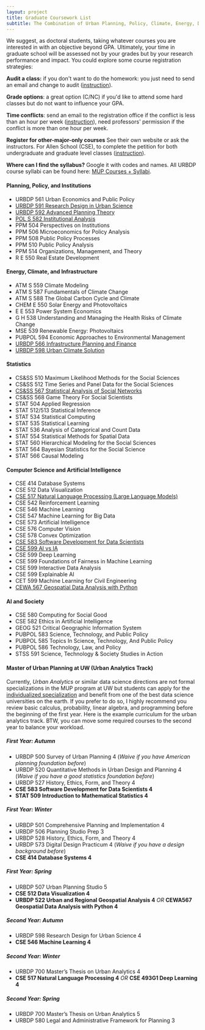 ```yaml
---
layout: project
title: Graduate Coursework List
subtitle: The Combination of Urban Planning, Policy, Climate, Energy, Data Science, and AI + Society Course at the University of Washington.
---
```


We suggest, as doctoral students, taking whatever courses you are interested in with an objective beyond GPA. Ultimately, your time in graduate school will be assessed not by your grades but by your research performance and impact. You could explore some course registration strategies: 

**Audit a class:** if you don't want to do the homework: you just need to send an email and change to audit ([instruction](https://registrar.washington.edu/registration/policies-procedures/)).

**Grade options**: a great option (C/NC) if you'd like to attend some hard classes but do not want to influence your GPA.

**Time conflicts**: send an email to the registration office if the conflict is less than an hour per week ([instruction](https://registrar.washington.edu/registration/policies-procedures/)), need professors' permission if the conflict is more than one hour per week.

**Register for other-major-only courses** See their own website or ask the instructors. For Allen School (CSE), to complete the petition for both undergraduate and graduate level classes ([instruction](https://www.cs.washington.edu/students/ugrad/non-major-registration)).

**Where can I find the syllabus?** Google it with codes and names. All URBDP course syllabi can be found here: [MUP Courses + Syllabi](https://urbdp.be.uw.edu/programs/mup-graduate-degree/udp-course-listings-and-syllabi/).

#### Planning, Policy, and Institutions

- URBDP 561 Urban Economics and Public Policy
- [URBDP 591 Research Design in Urban Science](https://researchdesign.be.uw.edu)
- [URBDP 592 Advanced Planning Theory](https://home.foreveroverhead.cloud/udp592_syllabus.pdf)
- [POL S 582 Institutional Analysis](http://faculty.washington.edu/swhiting/582spr17syl1a.pdf) 
- PPM 504 Perspectives on Institutions 
- PPM 506 Microeconomics for Policy Analysis 
- PPM 508 Public Policy Processes 
- PPM 510 Public Policy Analysis 
- PPM 514 Organizations, Management, and Theory
- R E 550 Real Estate Development

#### Energy, Climate, and Infrastructure

- ATM S 559 Climate Modeling 
- ATM S 587 Fundamentals of Climate Change
- ATM S 588 The Global Carbon Cycle and Climate 
- CHEM E 550 Solar Energy and Photovoltaics
- E E 553 Power System Economics
- G H 538 Understanding and Managing the Health Risks of Climate Change
- MSE 539 Renewable Energy: Photovoltaics
- PUBPOL 594 Economic Approaches to Environmental Management 
- [URBDP 566 Infrastructure Planning and Finance](https://uil.be.uw.edu/education/infrastructure-planning-and-finance/)
- [URBDP 598 Urban Climate Solution](https://uil.be.uw.edu/education/urban-climate-solutions/)

#### Statistics

- CS&SS 510 Maximum Likelihood Methods for the Social Sciences 
- CS&SS 512 Time Series and Panel Data for the Social Sciences
- [CS&SS 567 Statistical Analysis of Social Networks](https://thmccormick.github.io/teaching/)
- CS&SS 568 Game Theory For Social Scientists
- STAT 504 Applied Regression
- STAT 512/513 Statistical Inference
- STAT 534 Statistical Computing
- STAT 535 Statistical Learning
- STAT 536 Analysis of Categorical and Count Data
- STAT 554 Statistical Methods for Spatial Data
- STAT 560 Hierarchical Modeling for the Social Sciences
- STAT 564 Bayesian Statistics for the Social Science
- STAT 566 Causal Modeling 

#### Computer Science and Artificial Intelligence

- CSE 414 Database Systems
- CSE 512 Data Visualization
- [CSE 517 Natural Language Processing (Large Language Models)](https://safe-fernleaf-26d.notion.site/Winter-24-CSE-447-517-Natural-Language-Processing-4142333a001143d2be5ecff1a535c4ab)
- CSE 542 Reinforcement Learning
- CSE 546 Machine Learning
- CSE 547 Machine Learning for Big Data
- CSE 573 Artificial Intelligence 
- CSE 576 Computer Vision
- CSE 578 Convex Optimization
- [CSE 583 Software Development for Data Scientists](http://uwseds.github.io/syllabus.html)
- [CSE 599 AI vs IA](https://courses.cs.washington.edu/courses/cse599h/23wi/) 
- CSE 599 Deep Learning
- CSE 599 Foundations of Fairness in Machine Learning
- CSE 599 Interactive Data Analysis
- CSE 599 Explainable AI
- CET 599 Machine Learning for Civil Engineering
- [CEWA 567 Geospatial Data Analysis with Python](https://github.com/UW-GDA/gda_course_2020)

#### AI and Society 

- CSE 580 Computing for Social Good 
- CSE 582 Ethics in Artificial Intelligence 
- GEOG 521 Critical Geographic Information System
- PUBPOL 583 Science, Technology, and Public Policy 
- PUBPOL 585 Topics In Science, Technology, And Public Policy
- PUBPOL 586 Technology, Law, and Policy
- STSS 591 Science, Technology & Society Studies in Action

#### Master of Urban Planning at UW (Urban Analytics Track)

Currently, *Urban Analytics* or similar data science directions are not formal specializations in the MUP program at UW but students can apply for the [individualized specialization](https://urbdp.be.uw.edu/programs/mup-graduate-degree/specializations/) and benefit from one of the best data science universities on the earth. If you prefer to do so, I highly recommend you review basic calculus, probability, linear algebra, and programming before the beginning of the first year. Here is the example curriculum for the urban analytics track. BTW, you can move some required courses to the second year to balance your workload. 

##### First Year: Autumn

- URBDP 500 Survey of Urban Planning 4 (*Waive if you have American planning foundation before*)
- URBDP 520 Quantitative Methods in Urban Design and Planning 4 (*Waive if you have a good statistics foundation before*)
- URBDP 527 History, Ethics, Form, and Theory 4
- **CSE 583 Software Development for Data Scientists 4**
- **STAT 509 Introduction to Mathematical Statistics 4**

##### First Year: Winter

- URBDP 501 Comprehensive Planning and Implementation 4
- URBDP 506 Planning Studio Prep 3
- URBDP 528 History, Ethics, Form, and Theory 4
- URBDP 573 Digital Design Practicum 4 (*Waive if you have a design background before*)
- **CSE 414 Database Systems 4**

##### First Year: Spring

- URBDP 507 Urban Planning Studio 5
- **CSE 512 Data Visualization 4**
- **URBDP 522 Urban and Regional Geospatial Analysis 4** *OR* **CEWA567 Geospatial Data Analysis with Python 4**

##### Second Year: Autumn

- URBDP 598 Research Design for Urban Science 4
- **CSE 546 Machine Learning 4**

##### Second Year: Winter

- URBDP 700 Master’s Thesis on Urban Analytics 4
- **CSE 517 Natural Language Processing 4** *OR* **CSE 493G1 Deep Learning 4**

##### Second Year: Spring

- URBDP 700 Master’s Thesis on Urban Analytics 5
- URBDP 580 Legal and Administrative Framework for Planning 3
